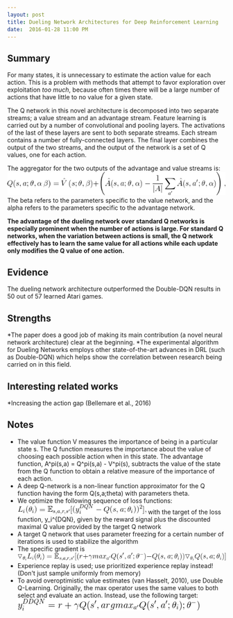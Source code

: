 ```yaml
---
layout: post
title: Dueling Network Architectures for Deep Reinforcement Learning
date:  2016-01-28 11:00 PM
---
```


## Summary ##
For many states, it is unnecessary to estimate the action value for each action. This is a problem with methods that attempt to favor exploration over exploitation *too much*, because often times there will be a large number of actions that have little to no value for a given state.

The Q network in this novel architecture is decomposed into two separate streams; a value stream and an advantage stream. Feature learning is carried out by a number of convolutional and pooling layers. The activations of the last of these layers are sent to both separate streams. Each stream contains a number of fully-connected layers. The final layer combines the output of the two streams, and the output of the network is a set of Q values, one for each action.  

The aggregator for the two outputs of the advantage and value streams is: ![dqn_aggregator](/assets/dqn_aggregator.gif)
The beta refers to the parameters specific to the value network, and the alpha refers to the parameters specific to the advantage network.

<b>The advantage of the dueling network over standard Q networks is especially prominent when the number of actions is large. For standard Q networks, when the variation between actions is small, the Q network effectively has to learn the same value for all actions while each update only modifies the Q value of one action.</b>

## Evidence ## 
The dueling network architecture outperformed the Double-DQN results in 50 out of 57 learned Atari games. 

## Strengths ## 
*The paper does a good job of making its main contribution (a novel neural network architecture) clear at the beginning. 
*The experimental algorithm for Dueling Networks employs other state-of-the-art advances in DRL (such as Double-DQN) which helps show the correlation between research being carried on in this field.

## Interesting related works ## 
*Increasing the action gap (Bellemare et al., 2016)

## Notes ## 
* The value function V measures the importance of being in a particular state s. The Q function measures the importance about the value of choosing each possible action when in this state. The advantage function, A^pi(s,a) = Q^pi(s,a) - V^pi(s), subtracts the value of the state from the Q function to obtain a relative measure of the importance of each action. 
* A deep Q-network is a non-linear function approximator for the Q function having the form Q(s,a;theta) with parameters theta. 
* We optimize the following sequence of loss functions: ![dqn_loss](/assets/dqn_loss.gif) with the target of the loss function, y_i^{DQN}, given by the reward signal plus the discounted maximal Q value provided by the target Q network
* A target Q network that uses parameter freezing for a certain number of iterations is used to stabilize the algorithm
* The specific gradient is ![dqn_gradient](/assets/dqn_gradient.gif)
* Experience replay is used; use prioritized experience replay instead! (Don't just sample uniformly from memory)
* To avoid overoptimistic value estimates (van Hasselt, 2010), use Double Q-Learning. Originally, the max operator uses the same values to both select and evaluate an action. Instead, use the following target: ![ddqn](/assets/ddqn.gif)
